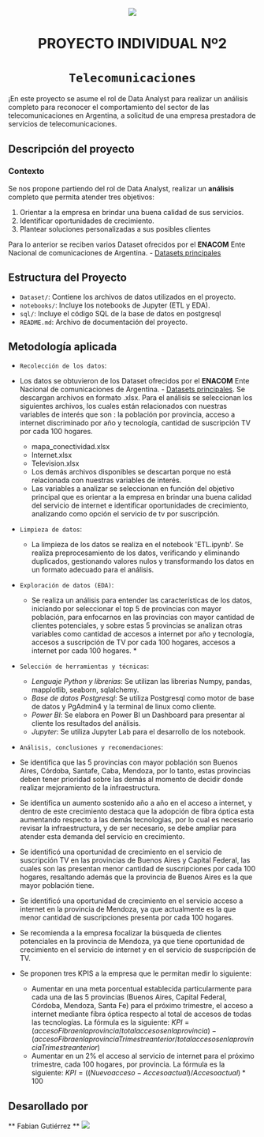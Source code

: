 <p align='center'>
<img src ="https://d31uz8lwfmyn8g.cloudfront.net/Assets/logo-henry-white-lg.png">
<p>

<h1 align='center'>
 <b>PROYECTO INDIVIDUAL Nº2</b>
</h1>

# <h1 align="center">**`Telecomunicaciones`**</h1>

¡En este proyecto se asume el rol de Data Analyst para realizar un análisis completo para reconocer el comportamiento del sector de las telecomunicaciones en Argentina, a solicitud de una empresa prestadora de servicios de telecomunicaciones.

## **Descripción del proyecto**

### **Contexto**
Se nos propone partiendo del rol de Data Analyst, realizar un **análisis** completo que permita atender tres objetivos: 
  1. Orientar a la empresa en brindar una buena calidad de sus servicios.
  2. Identificar oportunidades de crecimiento.
  3. Plantear soluciones personalizadas a sus posibles clientes

Para lo anterior se reciben varios Dataset ofrecidos por el **ENACOM** Ente Nacional de comunicaciones de Argentina. - [Datasets principales](https://indicadores.enacom.gob.ar/datos-abiertos) 

## Estructura del Proyecto
- `Dataset/`: Contiene los archivos de datos utilizados en el proyecto.
- `notebooks/`: Incluye los notebooks de Jupyter (ETL y EDA).
- `sql/`: Incluye el código SQL de la base de datos en postgresql
- `README.md`: Archivo de documentación del proyecto.

## Metodología aplicada
- `Recolección de los datos`:
- Los datos se obtuvieron de los Dataset ofrecidos por el **ENACOM** Ente Nacional de comunicaciones de Argentina. - [Datasets principales](https://indicadores.enacom.gob.ar/datos-abiertos). Se descargan archivos en formato .xlsx. Para el análisis se seleccionan los siguientes archivos, los cuales están relacionados con nuestras variables de interés que son : la población por provincia, acceso a internet discriminado por año y tecnología, cantidad de suscripción TV por cada 100 hogares. 
   - mapa_conectividad.xlsx
   - Internet.xlsx
   - Television.xlsx
   - Los demás archivos disponibles se descartan porque no está relacionada con nuestras variables de interés. 
   - Las variables a analizar se seleccionan en función del objetivo principal que es orientar a la empresa en brindar una buena calidad del servicio de internet e identificar oportunidades de crecimiento, analizando como opción el servicio de tv por suscripción.  
- `Limpieza de datos`:
  - La limpieza de los datos se realiza en el notebook 'ETL.ipynb'. Se realiza preprocesamiento de los datos, verificando y eliminando duplicados, gestionando valores nulos y transformando los datos en un formato adecuado para el análisis.
- `Exploración de datos (EDA)`:
  - Se realiza un análisis para entender las características de los datos, iniciando por seleccionar el top 5 de provincias con mayor población, para enfocarnos en las provincias con mayor cantidad de clientes potenciales, y sobre estas 5 provincias se analizan otras variables como cantidad de accesos a internet por año y tecnología, accesos a suscripción de TV por cada 100 hogares, accesos a internet por cada 100 hogares. *
  
- `Selección de herramientas y técnicas`:
  - *Lenguaje Python y librerias*: Se utilizan las librerias Numpy, pandas, mapplotlib, seaborn, sqlalchemy.
  - *Base de datos Postgresql*: Se utiliza Postgresql como motor de base de datos y PgAdmin4 y la terminal de linux como cliente. 
  - *Power BI*: Se elabora en Power BI un Dashboard para presentar al cliente los resultados del análisis. 
  - *Jupyter*: Se utiliza Jupyter Lab para el desarrollo de los notebook. 

- `Análisis, conclusiones y recomendaciones`:
- Se identifica que las 5 provincias con mayor población son Buenos Aires, Córdoba, Santafe, Caba, Mendoza, por lo tanto, estas provincias deben tener prioridad sobre las demás al momento de decidir donde realizar mejoramiento de la infraestructura.
- Se identifica un aumento sostenido año a año en el acceso a internet, y dentro de este crecimiento destaca que la adopción de fibra óptica esta aumentando respecto a las demás tecnologias, por lo cual es necesario revisar la infraestructura, y de ser necesario, se debe ampliar para atender esta demanda del servicio en crecimiento.
- Se identificó una oportunidad de crecimiento en el servicio de suscripción TV en las provincias de Buenos Aires y Capital Federal, las cuales son las presentan menor cantidad de suscripciones por cada 100 hogares, resaltando además que la provincia de Buenos Aires es la que mayor población tiene.
- Se identificó una oportunidad de crecimiento en el servicio acceso a internet en la provincia de Mendoza, ya que actualmente es la que menor cantidad de suscripciones presenta por cada 100 hogares.
- Se recomienda a la empresa focalizar la búsqueda de clientes potenciales en la provincia de Mendoza, ya que tiene oportunidad de crecimiento en el servicio de internet y en el servicio de suspcripción de TV.  
- Se proponen tres KPIS a la empresa que le permitan medir lo siguiente:
  - Aumentar en una meta porcentual establecida particularmente para cada una de las 5 provincias (Buenos Aires, Capital Federal, Córdoba, Mendoza, Santa Fe) para el próximo trimestre, el acceso a internet mediante fibra óptica respecto al total de accesos de todas las tecnologías. La fórmula es la siguiente:
   $`KPI = (acceso Fibra en la provincia / total accesos en la provincia ) - (acceso Fibra en la provincia Trimestre anterior / total accesos en la provincia Trimestre anterior)`$
  - Aumentar en un 2% el acceso al servicio de internet para el próximo trimestre, cada 100 hogares, por provincia. La fórmula es la siguiente:
    $`KPI = ((Nuevo acceso - Acceso actual) / Acceso actual) * 100`$
  

## Desarollado por 
** Fabian Gutiérrez **
<img src ="www.linkedin.com/in/fabian-gutiérrez">



